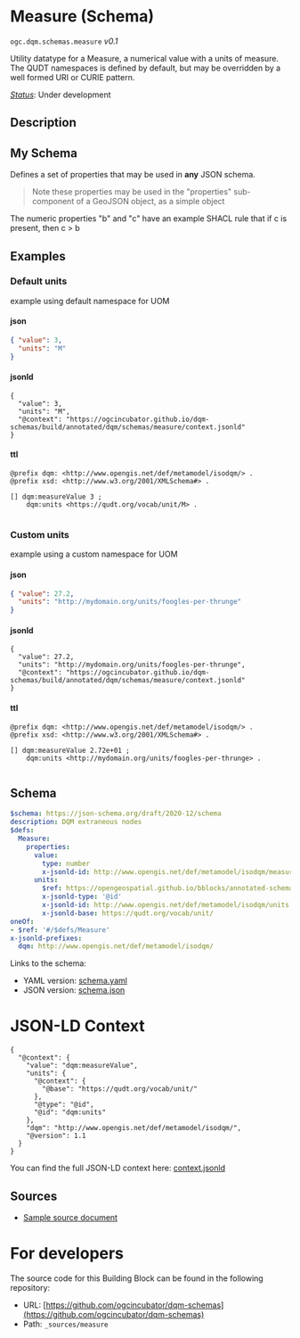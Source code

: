 
# Measure (Schema)

`ogc.dqm.schemas.measure` *v0.1*

Utility datatype for a Measure, a numerical value with a units of measure. The QUDT namespaces is defined by default, but may be overridden by a well formed URI or CURIE pattern.

[*Status*](http://www.opengis.net/def/status): Under development

## Description

## My Schema

Defines a set of properties that may be used in **any** JSON schema.

> Note these properties may be used in the "properties" sub-component of a GeoJSON object, as a simple object

The numeric properties "b" and "c" have an example SHACL rule that if c is present, then c > b
## Examples

### Default units
example using default namespace for UOM
#### json
```json
{ "value": 3,
  "units": "M"
}
```

#### jsonld
```jsonld
{
  "value": 3,
  "units": "M",
  "@context": "https://ogcincubator.github.io/dqm-schemas/build/annotated/dqm/schemas/measure/context.jsonld"
}
```

#### ttl
```ttl
@prefix dqm: <http://www.opengis.net/def/metamodel/isodqm/> .
@prefix xsd: <http://www.w3.org/2001/XMLSchema#> .

[] dqm:measureValue 3 ;
    dqm:units <https://qudt.org/vocab/unit/M> .


```


### Custom units
example using a custom namespace for UOM
#### json
```json
{ "value": 27.2,
  "units": "http://mydomain.org/units/foogles-per-thrunge"
}
```

#### jsonld
```jsonld
{
  "value": 27.2,
  "units": "http://mydomain.org/units/foogles-per-thrunge",
  "@context": "https://ogcincubator.github.io/dqm-schemas/build/annotated/dqm/schemas/measure/context.jsonld"
}
```

#### ttl
```ttl
@prefix dqm: <http://www.opengis.net/def/metamodel/isodqm/> .
@prefix xsd: <http://www.w3.org/2001/XMLSchema#> .

[] dqm:measureValue 2.72e+01 ;
    dqm:units <http://mydomain.org/units/foogles-per-thrunge> .


```

## Schema

```yaml
$schema: https://json-schema.org/draft/2020-12/schema
description: DQM extraneous nodes
$defs:
  Measure:
    properties:
      value:
        type: number
        x-jsonld-id: http://www.opengis.net/def/metamodel/isodqm/measureValue
      units:
        $ref: https://opengeospatial.github.io/bblocks/annotated-schemas/ogc-utils/iri-or-curie/schema.yaml
        x-jsonld-type: '@id'
        x-jsonld-id: http://www.opengis.net/def/metamodel/isodqm/units
        x-jsonld-base: https://qudt.org/vocab/unit/
oneOf:
- $ref: '#/$defs/Measure'
x-jsonld-prefixes:
  dqm: http://www.opengis.net/def/metamodel/isodqm/

```

Links to the schema:

* YAML version: [schema.yaml](https://ogcincubator.github.io/dqm-schemas/build/annotated/dqm/schemas/measure/schema.json)
* JSON version: [schema.json](https://ogcincubator.github.io/dqm-schemas/build/annotated/dqm/schemas/measure/schema.yaml)


# JSON-LD Context

```jsonld
{
  "@context": {
    "value": "dqm:measureValue",
    "units": {
      "@context": {
        "@base": "https://qudt.org/vocab/unit/"
      },
      "@type": "@id",
      "@id": "dqm:units"
    },
    "dqm": "http://www.opengis.net/def/metamodel/isodqm/",
    "@version": 1.1
  }
}
```

You can find the full JSON-LD context here:
[context.jsonld](https://ogcincubator.github.io/dqm-schemas/build/annotated/dqm/schemas/measure/context.jsonld)

## Sources

* [Sample source document](https://example.com/sources/1)

# For developers

The source code for this Building Block can be found in the following repository:

* URL: [https://github.com/ogcincubator/dqm-schemas](https://github.com/ogcincubator/dqm-schemas)
* Path: `_sources/measure`


